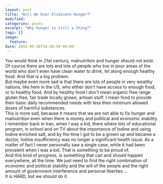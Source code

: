 ```yaml
---
layout: post
title: "Will We Ever Eliminate Hunger?"
modified:
categories: posts
excerpt: "Why hunger is still a thing?"
tags: []
image:
  feature:
date: 2015-05-26T14:58:59-04:00
---
```


You would think in 21st century, malnutrition and hunger should not exist.<br />
Of course there are lots and lots of people who live in poor areas of the world who don't even have clean water to drink, let along enough healthy food. And that is a big problem.<br />
But maybe even more sad is that there are lots of people in very wealthy nations, like here in the US, who either don't have access to enough food, or to healthy food. And by healthy food I don't mean organic free range gluten free, fair trade locally grown, artisan stuff. I mean food to provide their basic daily recommended needs with less then minimum allowed doses of harmful substances.<br />
This is more sad, because it means that we are not able to fix hunger and malnutrition even when there is money and political and economic stability.<br />
I remember back in Iran, when I was a kid, there where lots of educational program, in school and on TV about the importance of Iodine and using Iodine enriched salt, and by the time I got to be a grown up and became a doctor, Iodine insufficiency was no longer a significant health issue. As a matter of fact I never personally saw a single case, while it had been prevalent when I was a kid. That is something to be proud of.<br />
And this kind of progress, is something that can and should happen everywhere, all the time. We just need to find the right combination of economic and political stability and the will of the people and the right amount of government interference and personal liberties ... <br /> It is HARD, but we should do it. 
